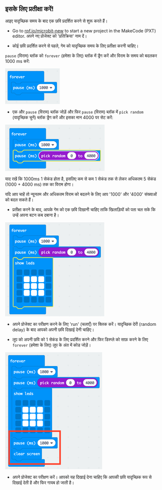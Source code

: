 ## इसके लिए प्रतीक्षा करें!

आइए यादृच्छिक समय के बाद एक छवि प्रदर्शित करने से शुरू करते हैं।

+ Go to <a href="https://rpf.io/microbit-new" target="_blank">rpf.io/microbit-new</a> to start a new project in the MakeCode (PXT) editor. अपने नए प्रोजेक्ट को 'प्रतिक्रिया' नाम दें।

+ कोई छवि प्रदर्शित करने से पहले, गेम को यादृच्छिक समय के लिए प्रतीक्षा करनी चाहिए।

`pause` (विराम) ब्लॉक को `forever` (हमेशा के लिए) ब्लॉक में ड्रैग करें और विराम के समय को बदलकर 1000 ms करें:

![स्क्रीनशॉट](images/reaction-pause.png)

+ एक और `pause` (विराम) ब्लॉक जोड़ें और फिर `pause` (विराम) ब्लॉक में `pick random` (यादृच्छिक चुनें) ब्लॉक ड्रैग करें और इसका मान 4000 पर सेट करें:

![स्क्रीनशॉट](images/reaction-pause-random.png)

याद रखें कि 1000ms 1 सेकंड होता है, इसलिए कम से कम 1 सेकंड तक से लेकर अधिकतम 5 सेकंड (1000 + 4000 ms) तक का विराम होगा।

यदि आप चाहें तो न्यूनतम और अधिकतम विराम को बदलने के लिए आप '1000' और '4000' संख्याओं को बदल सकते हैं।

+ प्रतीक्षा करने के बाद, आपके गेम को एक छवि दिखानी चाहिए ताकि खिलाड़ियों को पता चल सके कि उन्हें अपना बटन कब दबाना है।

![स्क्रीनशॉट](images/reaction-image.png)

+ अपने प्रोजेक्ट का परीक्षण करने के लिए 'run' (चलाएँ) पर क्लिक करें। यादृच्छिक देरी (random delay) के बाद आपको अपनी छवि दिखाई देनी चाहिए।

+ लूप को अपनी छवि को 1 सेकंड के लिए प्रदर्शित करने और फिर डिस्प्ले को साफ़ करने के लिए `forever` (हमेशा के लिए) लूप के अंत में कोड जोड़ें।

![स्क्रीनशॉट](images/reaction-clear.png)

+ अपने प्रोजेक्ट का परीक्षण करें। आपको यह दिखाई देना चाहिए कि आपकी छवि यादृच्छिक रूप से दिखाई देती है और फिर गायब हो जाती है।